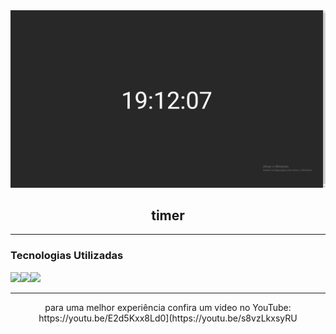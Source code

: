 <img alt="dtmoneyBanner" src="https://github.com/endersonrufino/timer/blob/main/public/assets/background.png" />

<h2 align="center">
  timer
</h2>

---

### Tecnologias Utilizadas

<img src="https://img.shields.io/badge/HTML5-E34F26?style=for-the-badge&logo=html5&logoColor=white"><img src="https://img.shields.io/badge/CSS3-1572B6?style=for-the-badge&logo=css3&logoColor=white"><img src="https://img.shields.io/badge/JavaScript-F7DF1E?style=for-the-badge&logo=javascript&logoColor=black">

---


<p align="center">
  para uma melhor experiência confira um video no YouTube: https://youtu.be/E2d5Kxx8Ld0](https://youtu.be/s8vzLkxsyRU
</p>
